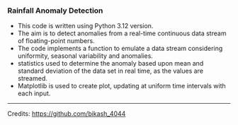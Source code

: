 ### Rainfall Anomaly Detection
- This code is written using Python 3.12 version.
- The aim is to detect anomalies from a real-time continuous data stream of floating-point numbers.
- The code implements a function to emulate a data stream considering uniformity, seasonal variability and anomalies.
- statistics used to determine the anomaly based upon mean and standard deviation of the data set in real time, as the values are streamed.
- Matplotlib is used to create plot, updating at uniform time intervals with each input.

<HR>

Credits: https://github.com/bikash_4044
